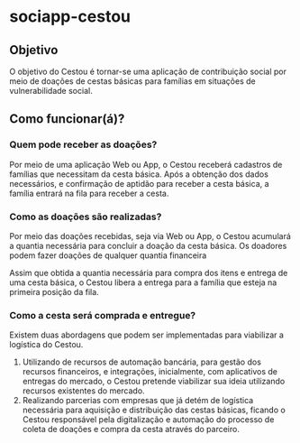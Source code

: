 # sociapp-cestou

## Objetivo

O objetivo do Cestou é tornar-se uma aplicação de contribuição social por meio de doações de cestas básicas para famílias em situações de vulnerabilidade social.

## Como funcionar(á)?

### Quem pode receber as doações?
Por meio de uma aplicação Web ou App, o Cestou receberá cadastros de famílias que necessitam da cesta básica.
Após a obtenção dos dados necessários, e confirmação de aptidão para receber a cesta básica, a família entrará na fila para receber a cesta.

### Como as doações são realizadas?
Por meio das doações recebidas, seja via Web ou App, o Cestou acumulará a quantia necessária para concluir a doação da cesta básica.
Os doadores podem fazer doações de qualquer quantia financeira 

Assim que obtida a quantia necessária para compra dos itens e entrega de uma cesta básica, o Cestou libera a entrega para a família que esteja na primeira posição da fila.

### Como a cesta será comprada e entregue?

Existem duas abordagens que podem ser implementadas para viabilizar a logística do Cestou.
1. Utilizando de recursos de automação bancária, para gestão dos recursos financeiros, e integrações, inicialmente, com aplicativos de entregas do mercado, o Cestou pretende viabilizar sua ideia utilizando recursos existentes do mercado.
1. Realizando parcerias com empresas que já detém de logística necessária para aquisição e distribuição das cestas básicas, ficando o Cestou responsável pela digitalização e automação do processo de coleta de doações e compra da cesta através do parceiro.
